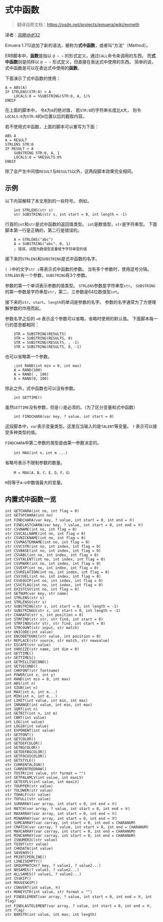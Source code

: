 # 式中函数

> 翻译自原文档：https://osdn.net/projects/emuera/wiki/exmeth

译者：[风飏@df32](https://github.com/df32)

Emuera 1.712追加了新的语法，被称为**式中函数**，或者叫“方法”（Method）。

ERB脚本中，**函数**是指以 `@ ~ ~` 的形式定义，通过`CALL`命令来调用的东西。
而**式中函数**则是同样以 `@ ~ ~` 形式定义，但直接在表达式中使用的东西。
简单的说，式中函数是可以在表达式中使用的**函数**。

下面演示了式中函数的使用：
```
A = ABS(A)
IF STRLENS(STR:0) > A
	LOCALS:0 = %SUBSTRING(STR:0, A, 1)%
ENDIF
```

在上面的脚本中，
令`A`为`A`的绝对值，
若`STR:0`的字符串长度比`A`大，
则令`LOCALS:0`为`STR:0`的`A`位置以后的截取内容。

若不使用式中函数，上面的脚本可以重写为下面：
```
ABS A
A = RESULT
STRLENS STR:0
IF RESULT > A
	SUBSTRING STR:0, A, 1
	LOCALS:0 = %RESULTS:0%
ENDIF
```

除了会产生中间值`RESULT`与`RESULTS`以外，这两段脚本效果完全相同。



## 示例

以下内容解释了本文用到的一些符号。
例如，
``` clike
	int STRLENS(str s)
	str SUBSTRING(str s, int start = 0, int length = -1)
```

行首的`int`和`str`是式中函数的返回值类型。
`int`是数值型，`str`是字符串型。
下面脚本第一行是正确的，第二行是错误的。
``` clike
	A = STRLENS("abc")
	A = SUBSTRING("abc", 0, 1)
	; 错误，试图为数值型变量赋予字符串型的值
```

接下来的`STRLENS`和`SUBSTRING`是式中函数的名字。

`( )`中的文字`str s`等表示式中函数的参数。
当有多个参数时，使用逗号分隔。
`STRLENS`有一个参数，`SUBSTRING`有3个参数。

参数的第一个单词表示参数的值类型。
`STRLENS`参数是字符串型`str`。
`SUBSTRING`的第一参数是字符串型`str`，第二、三参数是64位数值型`int`。

接下来的`str`、`start`、`length`的单词是参数的名字。
参数的名字通常为了方便理解参数的作用而起。

参数名字之后的 `=0` 表示这个参数可以省略，省略时使用的默认值。
下面脚本每一行的意思都相同：
``` clike
	STR = SUBSTRING(RESULTS)
	STR = SUBSTRING(RESULTS, 0)
	STR = SUBSTRING(RESULTS, , -1)
	STR = SUBSTRING(RESULTS, 0, -1)
```

也可以省略第一个参数。
``` clike
	;int RAND(int min = 0, int max)
	A = RAND(100)
	A = RAND( , 100)
	A = RAND(0, 100)
```

除此之外，式中函数也可以没有参数。
``` clike
	int GETTIME()
```

虽然`GETTIME`没有参数，但是`()`是必须的。（为了区分变量和式中函数）

``` clike
	int FINDCHARA(var key, ? value, int start = 0)
```
这段脚本中，`var`表示变量类型。这里应当输入的是`TALENT`等变量。
`?` 表示可以接受多种类型的值。

`FINDCHARA`中第二参数的类型是由第一参数决定的。

``` clike
	int MAX(int n，int m ...)
```
省略号表示不限制参数的数量。

``` clike
	M = MAX(A，B，C，E，D，F，G）
```
`M`将等于`A~G`中数值最大的变量。





## 内置式中函数一览

``` clike
int GETCHARA(int no, int flag = 0)
int GETSPCHARA(int no)
int FINDCHARA(var key, ? value, int start = 0, int end = ※)
int FINDLASTCHARA(var key, ? value, int start = 0, int end = ※)
str CSVNAME(int no, int flag = 0)
str CSVCALLNAME(int no, int flag = 0)
str CSVNICKNAME(int no, int flag = 0)
str CSVMASTERNAME(int no, int flag = 0)
str CSVCSTR(int no, int index, int flag = 0)
int CSVBASE(int no, int index, int flag = 0)
int CSVABL(int no, int index, int flag = 0)
int CSVTALENT(int no, int index, int flag = 0)
int CSVMARK(int no, int index, int flag = 0)
int CSVEXP(int no, int index, int flag = 0)
int CSVRELATION(int no, int index, int flag = 0)
int CSVJUEL(int no, int index, int flag = 0)
int CSVEQUIP(int no, int index, int flag = 0)
int CSVCFLAG(int no, int index, int flag = 0)
int EXISTCSV(int no, int flag = 0)
int GETNUM(var key, str name)
int STRLENS(str s)
int STRLENSU(str s)
str SUBSTRING(str s, int start = 0, int length = -1)
str SUBSTRINGU(str s, int start = 0, int length = -1)
str CHARATU(str s, int position = 0)
int STRFIND(str str, str find, int start = 0)
int STRFINDU(str str, str find, int start = 0)
int STRCOUNT(str input, str match)
str UNICODE(int value)
int ENCODETOUNI(str value, int position = 0)
str REPLACE(str source, str match, str newvalue)
str ESCAPE(str value)
int VARSIZE(str name, int dim = 0)
int GETTIME()
str GETTIMES()
int GETMILLISECOND()
int GETSECOND()
int CHKFONT(str fontname)
int POWER(int x, int y)
int RAND(int min = 0, int max)
int ABS(int n)
int SIGN(int n)
int MAX(int n, int m...)
int MIN(int n, int m...)
int LIMIT(int value, int min, int max)
int INRANGE(int value, int min, int max)
int SQRT(int n)
int GETBIT(int n, int m)
int CBRT(int value)
int LOG(int value)
int LOG10(int value)
int EXPONENT(int value)
str GETFONT()
int GETCOLOR()
int GETDEFCOLOR()
int GETBGCOLOR()
int GETDEFBGCOLOR()
int GETFOCUSCOLOR()
int GETSTYLE()
str CURRENTALIGN()
int CURRENTREDRAW()
str TOSTR(int value, str format = "")
int GETPALAMLV(int value, int maxLV)
int GETEXPLV(int value, int maxLV)
str TOUPPER(str value)
str TOLOWER(str value)
str TOHALF(str value)
str TOFULL(str value)
int SUMARRAY(var array, int start = 0, int end = ※)
int MATCH(var array, ? value, int start = 0, int end = ※)
int MAXARRAY(var array, int start = 0, int end = ※)
int MINARRAY(var array, int start = 0, int end = ※)
int SUMCARRAY(var carray, int start = 0, int end = CHARANUM)
int CMATCH(var carray, ? value, int start = 0, int end = CHARANUM)
int MAXCARRAY(var carray, int start = 0, int end = CHARANUM)
int MINCARRAY(var carray, int start = 0, int end = CHARANUM)
int ISNUMERIC(str value)
int TOINT(str value)
int CHKDATA(int value)
int SAVENOS()
int PRINTCPERLINE()
int LINEISEMPTY()
int GROUPMATCH(? key, ? value1, ? value2...)
int NOSAMES(? value1, ? value2...)
int ALLSAMES(? value1, ? value2...)
int ISSKIP()
int MOUSESKIP()
str CONVERT(int value, ※)
str MONEYSTR(int value, str format = "")
int FINDELEMENT(var array, ? value, int start = 0, int end = ※, int flag)
int FINDLASTELEMENT(var array, ? value, int start = 0, int end = ※, int flag)
str BARSTR(int value, int max, int length)
```